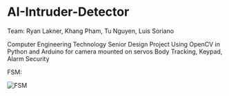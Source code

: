 # AI-Intruder-Detector

Team: Ryan Lakner, Khang Pham, Tu Nguyen, Luis Soriano

Computer Engineering Technology Senior Design Project 
Using OpenCV in Python and Arduino for camera mounted on servos 
Body Tracking, Keypad, Alarm Security

FSM:

![FSM](https://user-images.githubusercontent.com/95839458/201249561-3599adbb-eae2-454f-bff1-60e64829ff81.png)

